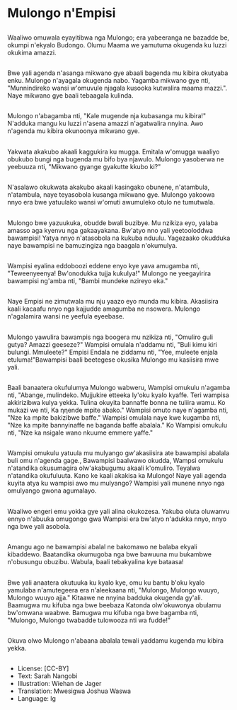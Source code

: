# Mulongo n'Empisi

##
Waaliwo omuwala eyayitibwa
nga Mulongo; era yabeeranga
ne bazadde be, okumpi n'ekyalo
Budongo.
Olumu Maama we yamutuma
okugenda ku luzzi okukima
amazzi.

##
Bwe yali agenda n'asanga
mikwano gye abaali bagenda
mu kibira okutyaba enku.
Mulongo n'ayagala okugenda
nabo. Yagamba mikwano gye
nti, "Munnindireko wansi
w'omuvule njagala kusooka
kutwalira maama mazzi.".
Naye mikwano gye baali
tebaagala kulinda.

##
Mulongo n'abagamba nti, "Kale
mugende nja kubasanga mu
kibira!"
N'adduka mangu ku luzzi
n'asena amazzi n'agatwalira
nnyina.
Awo n'agenda mu kibira
okunoonya mikwano gye.

##
Yakwata akakubo akaali
kaggukira ku mugga.
Emitala w'omugga waaliyo
obukubo bungi nga bugenda
mu bifo bya njawulo.
Mulongo yasoberwa ne
yeebuuza nti, "Mikwano gyange
gyakutte kkubo ki?"

##
N'asalawo okukwata akakubo
akaali kasingako obunene,
n'atambula, n'atambula, naye
teyasobola kusanga mikwano
gye.
Mulongo yakoowa nnyo era bwe
yatuulako wansi w'omuti
awumuleko otulo ne tumutwala.

##
Mulongo bwe yazuukuka,
obudde bwali buzibye. Mu
nzikiza eyo, yalaba amasso aga
kyenvu nga gakaayakana.
Bw'atyo nno yali yeetooloddwa
bawampisi!
Yatya nnyo n'atasobola na
kukuba nduulu. Yagezaako
okudduka naye bawampisi ne
bamuzingiza nga baagala
n'okumulya.

##
Wampisi eyalina eddoboozi
eddene enyo kye yava
amugamba nti, "Teweenyeenya!
Bw'onodukka tujja kukulya!"
Mulongo ne yeegayirira
bawampisi ng'amba nti, "Bambi
mundeke nzireyo eka."

##
Naye Empisi ne zimutwala mu
nju yaazo eyo munda mu kibira.
Akasiisira kaali kacaafu nnyo
nga kajjudde amagumba ne
nsowera.
Mulongo n'agalamira wansi ne
yeefula eyeebase.

##
Mulongo yawulira bawampis
nga boogera mu nzikiza nti,
"Omuliro guli gutya? Amazzi
geeseze?" Wampisi omulala
n'addamu nti, "Buli kimu kiri
bulungi. Mmuleete?"
Empisi Endala ne ziddamu nti,
"Yee, muleete enjala
etuluma!"Bawampisi baali
beetegese okusika Mulongo mu
kasiisira mwe yali.

##
Baali banaatera okufulumya
Mulongo wabweru, Wampisi
omukulu n'agamba nti,
"Abange, mulindeko. Mujjukire
etteeka ly'oku kyalo kyaffe. Teri
wampisa akkirizibwa kulya
yekka. Tulina okuyita bannaffe
bonna ne tuliira wamu.
Ko mukazi we nti, Ka ηηende
mpite abako." Wampisi omuto
naye n'agamba nti, "Nze ka
mpite bakizibwe baffe."
Wampisi omulala naye kwe
kugamba nti, "Nze ka mpite
bannyinaffe ne baganda baffe
abalala." Ko Wampisi omukulu
nti, "Nze ka nsigale wano
nkuume emmere yaffe."

##
Wampisi omukulu yatuula mu
mulyango gw'akasiisira ate
bawampisi abalala buli omu
n'agenda gage.,
Bawampisi baalwawo okudda,
Wampsi omukulu n'atandika
okusumagira olw'akabugumu
akaali k'omuliro. Teyalwa
n'atandika okufuluuta.
Kano ke kaali akakisa ka
Mulongo! Naye yali agenda
kuyita atya ku wampisi awo mu
mulyango? Wampisi yali
munene nnyo nga omulyango
gwona agumalayo.

##
Waaliwo engeri emu yokka gye
yali alina okukozesa.
Yakuba oluta oluwanvu ennyo
n'abuuka omugongo gwa
Wampisi era bw'atyo n'adukka
nnyo, nnyo nga bwe yali
asobola.

##
Amangu ago ne bawampisi
abalal ne bakomawo ne balaba
ekyali kibaddewo.
Baatandika okumugoba nga
bwe bawuuna mu bukambwe
n'obusungu obuzibu.
Wabula, baali tebakyalina kye
bataasa!

##
Bwe yali anaatera okutuuka ku
kyalo kye, omu ku bantu b'oku
kyalo yamulaba n'amutegeera
era n'aleekaana nti, "Mulongo,
Mulongo wuuyo, Mulongo
wuuyo ajja."
Kitaawe ne nnyina badduka
okugenda gy'ali. Baamugwa mu
kifuba nga bwe beebaza
Katonda olw'okuwonya obulamu
bw'omwana waabwe. Bamugwa
mu kifuba nga bwe bagamba
nti, "Mulongo, Mulongo
twabadde tulowooza nti wa
fudde!"

##
Okuva olwo Mulongo n'abaana abalala tewali yaddamu kugenda mu kibira yekka.

##
* License: [CC-BY]
* Text: Sarah Nangobi
* Illustration: Wiehan de Jager
* Translation: Mwesigwa Joshua Waswa
* Language: lg
